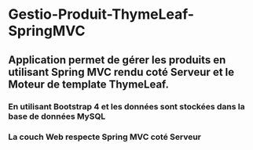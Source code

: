 # Gestio-Produit-ThymeLeaf-SpringMVC
## Application permet de gérer les produits en utilisant Spring MVC rendu coté Serveur et le Moteur de template ThymeLeaf.
### En utilisant Bootstrap 4 et les données sont stockées dans la base de données MySQL
### La couch Web respecte Spring MVC coté Serveur
